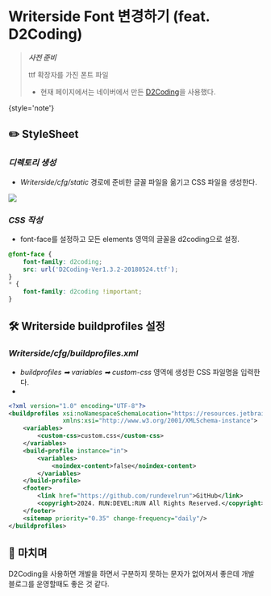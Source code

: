 # Writerside Font 변경하기 (feat. D2Coding)

> ***사전 준비***
>
> ttf 확장자를 가진 폰트 파일
>  - 현재 페이지에서는 네이버에서 만든 [D2Coding](https://github.com/naver/d2codingfont)을 사용했다.
>
{style='note'}

## ✏️ StyleSheet

### ***디렉토리 생성***
- _Writerside/cfg/static_ 경로에 준비한 글꼴 파일을 옮기고 CSS 파일을 생성한다.

![](20241209_132048.png)

### ***CSS 작성***
- font-face를 설정하고 모든 elements 영역의 글꼴을 d2coding으로 설정.

```css
@font-face {
    font-family: d2coding;
    src: url('D2Coding-Ver1.3.2-20180524.ttf');
}
* {
    font-family: d2coding !important;
}
```

## 🛠️ Writerside buildprofiles 설정

### ***Writerside/cfg/buildprofiles.xml***
- *buildprofiles ➡ variables ➡ custom-css* 영역에 생성한 CSS 파일명을 입력한다.
- 
```xml
<?xml version="1.0" encoding="UTF-8"?>
<buildprofiles xsi:noNamespaceSchemaLocation="https://resources.jetbrains.com/writerside/1.0/build-profiles.xsd"
               xmlns:xsi="http://www.w3.org/2001/XMLSchema-instance">
    <variables>
        <custom-css>custom.css</custom-css>
    </variables>
    <build-profile instance="in">
        <variables>
            <noindex-content>false</noindex-content>
        </variables>
    </build-profile>
    <footer>
        <link href="https://github.com/rundevelrun">GitHub</link>
        <copyright>2024. RUN:DEVEL:RUN All Rights Reserved.</copyright>
    </footer>
    <sitemap priority="0.35" change-frequency="daily"/>
</buildprofiles>
```

## 👋 마치며
D2Coding을 사용하면 개발을 하면서 구분하지 못하는 문자가 없어져서 좋은데 개발 블로그를 운영할때도 좋은 것 같다.

<inline-frame src="static/giscus.html"/>